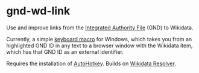 # gnd-wd-link

Use and improve links from the [Integrated Authority File](https://en.wikipedia.org/wiki/Integrated_Authority_File) (GND) to Wikidata.

Currently, a simple [keyboard macro](ahk/open_wd.ahk) for Windows, which takes you from an highlighted GND ID in any text to a browser window with the Wikidata item, which has that GND ID as an external identifier.

Requires the installation of [AutoHotkey](https://www.autohotkey.com/). Builds on [Wikidata Resolver](https://tools.wmflabs.org/wikidata-todo/resolver.php).
